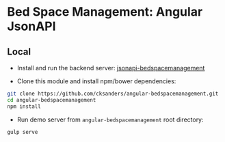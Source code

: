 # Bed Space Management: Angular JsonAPI

## Local

* Install and run the backend server: [jsonapi-bedspacemanagement](https://github.com/cksanders/jsonapi-bedspacemanagement)

* Clone this module and install npm/bower dependencies:

~~~bash
git clone https://github.com/cksanders/angular-bedspacemanagement.git
cd angular-bedspacemanagement
npm install
~~~

* Run demo server from `angular-bedspacemanagement` root directory:

~~~bash
gulp serve
~~~
